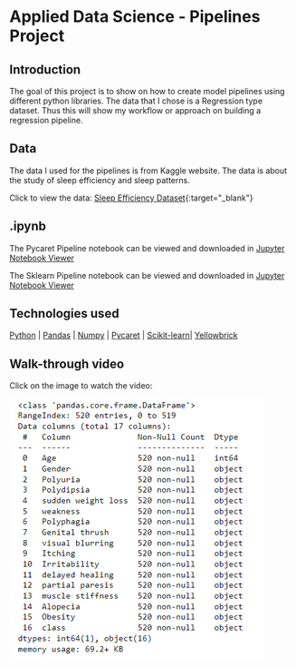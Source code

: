 # Applied Data Science - Pipelines Project


<h2> Introduction </h2>
<p>
The goal of this project is to show on how to create model pipelines using different python libraries. The data that I chose is a Regression type dataset. Thus this will show my workflow or approach on building a regression pipeline.
</p>



<h2> Data </h2>
The data I used for the pipelines is from Kaggle website. The data is about the study of sleep efficiency and sleep patterns.<br>

Click to view the data: [Sleep Efficiency Dataset](https://www.kaggle.com/datasets/equilibriumm/sleep-efficiency){:target="_blank"}



<h2> .ipynb </h2>

The Pycaret Pipeline notebook can be viewed and downloaded in [Jupyter Notebook Viewer](https://nbviewer.org/github/heinrickturingan/ADS-Assignment/blob/main/Pycaret_Pipeline_Sleep_Efficiency.ipynb)

The Sklearn Pipeline notebook can be viewed and downloaded in [Jupyter Notebook Viewer](https://nbviewer.org/github/heinrickturingan/ADS-Assignment/blob/main/Sklearn_Pipeline_Sleep_Efficiency.ipynb)

<h2> Technologies used </h2>

[Python](https://www.python.org) | [Pandas](https://pandas.pydata.org/docs/user_guide/index.html) | [Numpy](https://numpy.org/devdocs/index.html#) | [Pycaret](https://pycaret.gitbook.io/docs/) | [Scikit-learn](https://scikit-learn.org/stable/)| [Yellowbrick](https://www.scikit-yb.org/en/latest/index.html)




<h2> Walk-through video </h2>

<p>
Click on the image to watch the video:
</p>

[![EDA and Modeling](https://github.com/heinrickturingan/ADS-Assignment/blob/main/eda.png)](https://www.youtube.com/watch?v=20ZlnWVPoWI)

